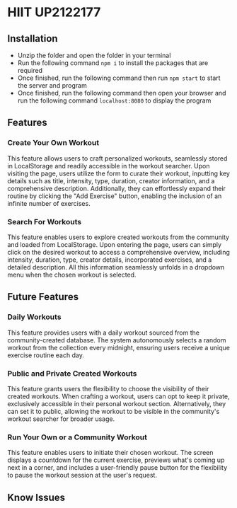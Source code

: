 # HIIT UP2122177

## Installation
- Unzip the folder and open the folder in your terminal
- Run the following command `npm i` to install the packages that are required
- Once finished, run the following command then run `npm start` to start the server and program
- Once finished, run the following command then open your browser and run the following command `localhost:8080` to display the program

## Features
### Create Your Own Workout
This feature allows users to craft personalized workouts, seamlessly stored in LocalStorage and readily accessible in the workout searcher. Upon visiting the page, users utilize the form to curate their workout, inputting key details such as title, intensity, type, duration, creator information, and a comprehensive description. Additionally, they can effortlessly expand their routine by clicking the "Add Exercise" button, enabling the inclusion of an infinite number of exercises.

### Search For Workouts
This feature enables users to explore created workouts from the community and loaded from LocalStorage. Upon entering the page, users can simply click on the desired workout to access a comprehensive overview, including intensity, duration, type, creator details, incorporated exercises, and a detailed description. All this information seamlessly unfolds in a dropdown menu when the chosen workout is selected.

## Future Features
### Daily Workouts
This feature provides users with a daily workout sourced from the community-created database. The system autonomously selects a random workout from the collection every midnight, ensuring users receive a unique exercise routine each day.
### Public and Private Created Workouts
This feature grants users the flexibility to choose the visibility of their created workouts. When crafting a workout, users can opt to keep it private, exclusively accessible in their personal workout section. Alternatively, they can set it to public, allowing the workout to be visible in the community's workout searcher for broader usage.
### Run Your Own or a Community Workout
This feature enables users to initiate their chosen workout. The screen displays a countdown for the current exercise, previews what's coming up next in a corner, and includes a user-friendly pause button for the flexibility to pause the workout session at the user's request.

## Know Issues